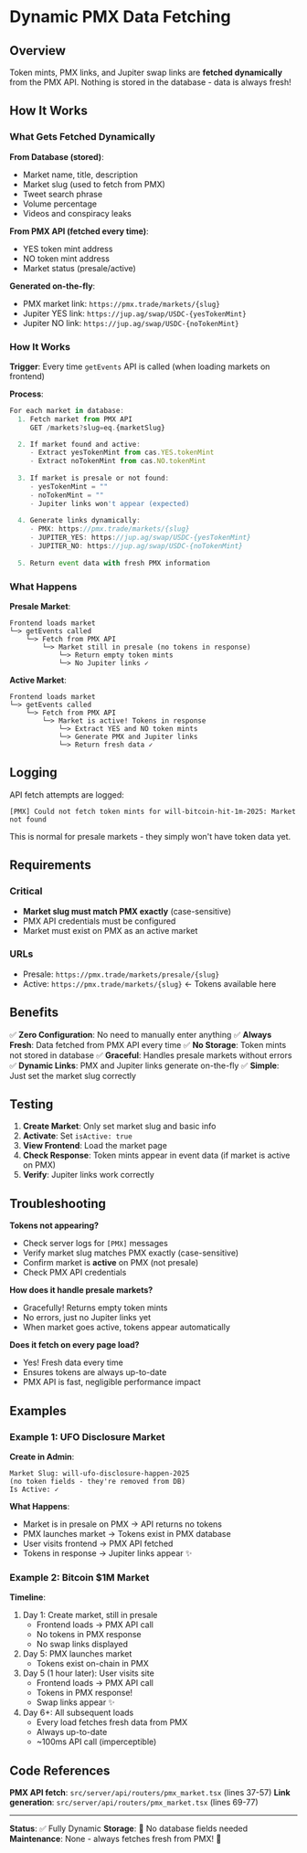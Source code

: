 # Dynamic PMX Data Fetching

## Overview

Token mints, PMX links, and Jupiter swap links are **fetched dynamically** from the PMX API. Nothing is stored in the database - data is always fresh!

## How It Works

### What Gets Fetched Dynamically

**From Database (stored)**:
- Market name, title, description
- Market slug (used to fetch from PMX)
- Tweet search phrase
- Volume percentage
- Videos and conspiracy leaks

**From PMX API (fetched every time)**:
- YES token mint address
- NO token mint address
- Market status (presale/active)

**Generated on-the-fly**:
- PMX market link: `https://pmx.trade/markets/{slug}`
- Jupiter YES link: `https://jup.ag/swap/USDC-{yesTokenMint}`
- Jupiter NO link: `https://jup.ag/swap/USDC-{noTokenMint}`

### How It Works

**Trigger**: Every time `getEvents` API is called (when loading markets on frontend)

**Process**:
```typescript
For each market in database:
  1. Fetch market from PMX API
     GET /markets?slug=eq.{marketSlug}

  2. If market found and active:
     - Extract yesTokenMint from cas.YES.tokenMint
     - Extract noTokenMint from cas.NO.tokenMint
  
  3. If market is presale or not found:
     - yesTokenMint = ""
     - noTokenMint = ""
     - Jupiter links won't appear (expected)
  
  4. Generate links dynamically:
     - PMX: https://pmx.trade/markets/{slug}
     - JUPITER_YES: https://jup.ag/swap/USDC-{yesTokenMint}
     - JUPITER_NO: https://jup.ag/swap/USDC-{noTokenMint}
  
  5. Return event data with fresh PMX information
```

### What Happens

**Presale Market**:
```
Frontend loads market
└─> getEvents called
    └─> Fetch from PMX API
        └─> Market still in presale (no tokens in response)
            └─> Return empty token mints
            └─> No Jupiter links ✓
```

**Active Market**:
```
Frontend loads market
└─> getEvents called
    └─> Fetch from PMX API
        └─> Market is active! Tokens in response
            └─> Extract YES and NO token mints
            └─> Generate PMX and Jupiter links
            └─> Return fresh data ✓
```

## Logging

API fetch attempts are logged:

```
[PMX] Could not fetch token mints for will-bitcoin-hit-1m-2025: Market not found
```

This is normal for presale markets - they simply won't have token data yet.

## Requirements

### Critical
- **Market slug must match PMX exactly** (case-sensitive)
- PMX API credentials must be configured
- Market must exist on PMX as an active market

### URLs
- Presale: `https://pmx.trade/markets/presale/{slug}`
- Active: `https://pmx.trade/markets/{slug}` ← Tokens available here

## Benefits

✅ **Zero Configuration**: No need to manually enter anything
✅ **Always Fresh**: Data fetched from PMX API every time
✅ **No Storage**: Token mints not stored in database
✅ **Graceful**: Handles presale markets without errors
✅ **Dynamic Links**: PMX and Jupiter links generate on-the-fly
✅ **Simple**: Just set the market slug correctly

## Testing

1. **Create Market**: Only set market slug and basic info
2. **Activate**: Set `isActive: true`
3. **View Frontend**: Load the market page
4. **Check Response**: Token mints appear in event data (if market is active on PMX)
5. **Verify**: Jupiter links work correctly

## Troubleshooting

**Tokens not appearing?**
- Check server logs for `[PMX]` messages
- Verify market slug matches PMX exactly (case-sensitive)
- Confirm market is **active** on PMX (not presale)
- Check PMX API credentials

**How does it handle presale markets?**
- Gracefully! Returns empty token mints
- No errors, just no Jupiter links yet
- When market goes active, tokens appear automatically

**Does it fetch on every page load?**
- Yes! Fresh data every time
- Ensures tokens are always up-to-date
- PMX API is fast, negligible performance impact

## Examples

### Example 1: UFO Disclosure Market

**Create in Admin**:
```
Market Slug: will-ufo-disclosure-happen-2025
(no token fields - they're removed from DB)
Is Active: ✓
```

**What Happens**:
- Market is in presale on PMX → API returns no tokens
- PMX launches market → Tokens exist in PMX database
- User visits frontend → PMX API fetched
- Tokens in response → Jupiter links appear ✨

### Example 2: Bitcoin $1M Market

**Timeline**:
1. Day 1: Create market, still in presale
   - Frontend loads → PMX API call
   - No tokens in PMX response
   - No swap links displayed
2. Day 5: PMX launches market
   - Tokens exist on-chain in PMX
3. Day 5 (1 hour later): User visits site
   - Frontend loads → PMX API call
   - Tokens in PMX response!
   - Swap links appear ✨
4. Day 6+: All subsequent loads
   - Every load fetches fresh data from PMX
   - Always up-to-date
   - ~100ms API call (imperceptible)

## Code References

**PMX API fetch**: `src/server/api/routers/pmx_market.tsx` (lines 37-57)
**Link generation**: `src/server/api/routers/pmx_market.tsx` (lines 69-77)

---

**Status**: ✅ Fully Dynamic
**Storage**: 🚫 No database fields needed
**Maintenance**: None - always fetches fresh from PMX! 🚀

